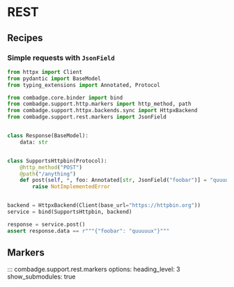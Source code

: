 # REST

## Recipes

### Simple requests with `JsonField`

```python title="json_field.py"
from httpx import Client
from pydantic import BaseModel
from typing_extensions import Annotated, Protocol

from combadge.core.binder import bind
from combadge.support.http.markers import http_method, path
from combadge.support.httpx.backends.sync import HttpxBackend
from combadge.support.rest.markers import JsonField


class Response(BaseModel):
    data: str


class SupportsHttpbin(Protocol):
    @http_method("POST")
    @path("/anything")
    def post(self, *, foo: Annotated[str, JsonField("foobar")] = "quuuuux") -> Response:
        raise NotImplementedError


backend = HttpxBackend(Client(base_url="https://httpbin.org"))
service = bind(SupportsHttpbin, backend)

response = service.post()
assert response.data == r"""{"foobar": "quuuuux"}"""
```

## Markers

::: combadge.support.rest.markers
    options:
      heading_level: 3
      show_submodules: true

